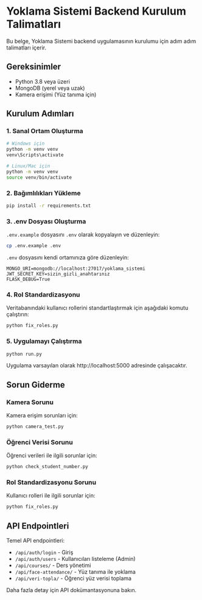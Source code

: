 # Yoklama Sistemi Backend Kurulum Talimatları

Bu belge, Yoklama Sistemi backend uygulamasının kurulumu için adım adım talimatları içerir.

## Gereksinimler

- Python 3.8 veya üzeri
- MongoDB (yerel veya uzak)
- Kamera erişimi (Yüz tanıma için)

## Kurulum Adımları

### 1. Sanal Ortam Oluşturma

```bash
# Windows için
python -m venv venv
venv\Scripts\activate

# Linux/Mac için
python -m venv venv
source venv/bin/activate
```

### 2. Bağımlılıkları Yükleme

```bash
pip install -r requirements.txt
```

### 3. .env Dosyası Oluşturma

`.env.example` dosyasını `.env` olarak kopyalayın ve düzenleyin:

```bash
cp .env.example .env
```

`.env` dosyasını kendi ortamınıza göre düzenleyin:

```
MONGO_URI=mongodb://localhost:27017/yoklama_sistemi
JWT_SECRET_KEY=sizin_gizli_anahtarınız
FLASK_DEBUG=True
```

### 4. Rol Standardizasyonu

Veritabanındaki kullanıcı rollerini standartlaştırmak için aşağıdaki komutu çalıştırın:

```bash
python fix_roles.py
```

### 5. Uygulamayı Çalıştırma

```bash
python run.py
```

Uygulama varsayılan olarak http://localhost:5000 adresinde çalışacaktır.

## Sorun Giderme

### Kamera Sorunu

Kamera erişim sorunları için:

```bash
python camera_test.py
```

### Öğrenci Verisi Sorunu

Öğrenci verileri ile ilgili sorunlar için:

```bash
python check_student_number.py
```

### Rol Standardizasyonu Sorunu

Kullanıcı rolleri ile ilgili sorunlar için:

```bash
python fix_roles.py
```

## API Endpointleri

Temel API endpointleri:

- `/api/auth/login` - Giriş
- `/api/auth/users` - Kullanıcıları listeleme (Admin)
- `/api/courses/` - Ders yönetimi
- `/api/face-attendance/` - Yüz tanıma ile yoklama
- `/api/veri-topla/` - Öğrenci yüz verisi toplama

Daha fazla detay için API dokümantasyonuna bakın. 